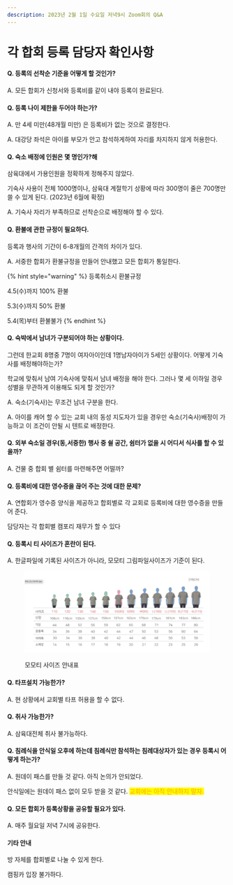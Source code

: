```yaml
---
description: 2023년 2월 1일 수요일 저녁9시 Zoom회의 Q&A
---
```


# 각 합회 등록 담당자 확인사항

#### Q. 등록의 선착순 기준을 어떻게 할 것인가?

A. 모든 합회가 신청서와 등록비를 같이 내야 등록이 완료된다.



#### Q. 등록 나이 제한을 두어야 하는가?

A. 만 4세 미만(48개월 미만) 은 등록비가 없는 것으로 결정한다.

A. 대강당 좌석은 아이를 부모가 안고 참석하게하여 자리를 차지하지 않게 허용한다.



#### Q. 숙소 배정에 인원은  몇 명인가?해

삼육대에서 가용인원을 정확하게 정해주지 않았다.

기숙사 사용이 전체 1000명이나, 삼육대 계절학기 상황에 따라 300명이 줄은 700명만 쓸 수 있게 된다. (2023년 6월에 확정)

A. 기숙사 자리가 부족하므로 선착순으로 배정해야 할 수 있다.

&#x20;

#### Q. 환불에 관한 규정이 필요하다.

등록과 행사의 기간이 6-8개월의 간격의 차이가 있다.

A. 서중한 합회가 환불규정을 만들어 안내했고 모든 합회가 통일한다.

{% hint style="warning" %}
등록취소시 환불규정&#x20;

4.5(수)까지 100% 환불

5.3(수)까지 50% 환불

5.4(목)부터 환불불가
{% endhint %}



#### Q. 숙박에서 남녀가 구분되어야 하는 상황이다.

그런데 한교회 8명중 7명이 여자아이인데 1명남자아이가 5세인 상황이다. 어떻게 기숙사를 배정해야하는가?

학교에 맞춰서 남여 기숙사에 맞춰서 남녀 배정을 해야 한다. 그러나 몇 세 이하일 경우 성별을 무관하게 이용해도 되게 할 것인가?

A. 숙소(기숙사)는 무조건 남녀 구분을 한다.

A. 아이를 캐어 할 수 있는 교회 내의 동성 지도자가 있을 경우만 숙소(기숙사)배정이 가능하고 이 조건이 안될 시 텐트로 배정한다.

&#x20;

#### Q. 외부 숙소일 경우(동,서중한) 행사 중 쉴 공간, 쉼터가 없을 시 어디서 식사를 할 수 있을까?

A. 건물 중 합회 별 쉼터를 마련해주면 어떨까?



#### Q. 등록비에 대한 영수증을 끊어 주는 것에 대한 문제?

A. 연합회가 영수증 양식을 제공하고 합회별로 각 교회로 등록비에 대한 영수증을 만들어 준다.

담당자는 각 합회별 캠포리 재무가 할 수 있다

&#x20;

#### Q. 등록시 티 사이즈가 혼란이 된다.

A. 한글파일에 기록된 사이즈가 아니라, 모모티 그림파일사이즈가 기준이 된다.

<figure><img src="../.gitbook/assets/티셔츠사이즈.png" alt=""><figcaption><p>모모티 사이즈 안내표</p></figcaption></figure>

&#x20;

#### Q. 타프설치 가능한가?

A. 현 상황에서 교회별 타프 허용을 할 수 없다.

&#x20;

#### Q. 취사 가능한가?

A. 삼육대전체 취사 불가능하다.

&#x20;

#### Q. 침례식을 안식일 오후에 하는데 침례식만 참석하는 침례대상자가 있는 경우 등록시 어떻게 하는가?

A. 원데이 패스를 만들 것 같다. 아직 논의가 안되었다.

안식일에는 원데이 패스 없이 모두 받을 것 같다. <mark style="color:orange;">교회에는 아직 안내하지 말자.</mark>

&#x20;

#### Q. 모든 합회가 등록상황을 공유할 필요가 있다.

A. 매주 월요일 저녁 7시에 공유한다.



#### 기타 안내

방 자체를 합회별로 나눌 수 있게 한다.

캠핑카 입장 불가하다.
